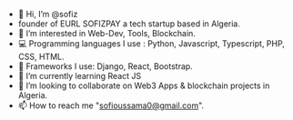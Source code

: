 - 👋 Hi, I’m @sofiz
- founder of EURL SOFIZPAY a tech startup based in Algeria.
- 👀 I’m interested in Web-Dev, Tools, Blockchain.
- 💻 Programming languages I use : Python, Javascript, Typescript, PHP, CSS, HTML.
- 🎨 Frameworks I use: Django, React, Bootstrap.
- 🌱 I’m currently learning React JS
- 💞️ I’m looking to collaborate on Web3 Apps & blockchain projects in Algeria.
- 📫 How to reach me "sofioussama0@gmail.com".
